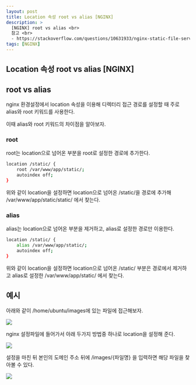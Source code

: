 ```yaml
---
layout: post
title: Location 속성 root vs alias [NGINX]
description: >
  [NGINX] root vs alias <br>
  참고 <br>
  - https://stackoverflow.com/questions/10631933/nginx-static-file-serving-confusion-with-root-alias
tags: [NGINX]
---
```


## Location 속성 root vs alias [NGINX]

## root vs alias

nginx 환경설정에서 location 속성을 이용해 디렉터리 접근 경로를 설정할 때 주로 alias와 root 키워드를 사용한다.

이때 alias와 root 키워드의 차이점을 알아보자.


### root

root는 location으로 넘어온 부분을 root로 설정한 경로에 추가한다.

```bash
location /static/ {
    root /var/www/app/static/;
    autoindex off;
}
```

위와 같이 location을 설정하면 location으로 넘어온 /static/을 경로에 추가해 /var/www/app/static/static/ 에서 찾는다.

### alias
 

alias는 location으로 넘어온 부분을 제거하고, alias로 설정한 경로만 이용한다.

```bash
location /static/ {
    alias /var/www/app/static/;
    autoindex off;
}
```

위와 같이 location을 설정하면 location으로 넘어온 /static/ 부분은 경로에서 제거하고 alias로 설정한 /var/www/app/static/ 에서 찾는다.

## 예시

아래와 같이 /home/ubuntu/images에 있는 파일에 접근해보자.

![](https://taeho0304.github.io/assets/img/NGINX/Root&Alias.png)


nginx 설정파일에 들어가서 아래 두가지 방법중 하나로 location을 설정해 준다.

![](https://taeho0304.github.io/assets/img/NGINX/root&alias_ex.png)

설정을 마친 뒤 본인의 도메인 주소 뒤에 /images/{파일명} 을 입력하면 해당 파일을 찾아볼 수 있다.

![](https://taeho0304.github.io/assets/img/NGINX/root&alias_ex2.png)

